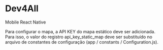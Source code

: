# Dev4All
Mobile React Native

Para configurar o mapa, a API KEY do mapa estático deve ser adicionada. Para isso, o valor do registro api_key_static_map deve ser substituído no arquivo de constantes de configuração (app / constants / Configuration.js).

